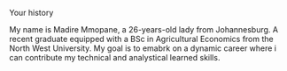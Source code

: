 Your history

My name is Madire Mmopane, a 26-years-old lady from Johannesburg. A recent graduate equipped with a BSc in Agricultural Economics from the North West University. My goal is to emabrk on a dynamic career where i can contribute my technical and analystical learned skills.